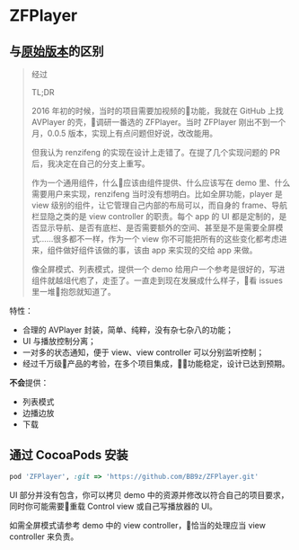 # ZFPlayer

## 与[原始版本](https://github.com/renzifeng/ZFPlayer)的区别

> 经过
>
> TL;DR
> 
> 2016 年初的时候，当时的项目需要加视频的功能，我就在 GitHub 上找 AVPlayer 的壳，调研一番选的 ZFPlayer。当时 ZFPlayer 刚出不到一个月，0.0.5 版本，实现上有点问题但好说，改改能用。
>
> 但我认为 renzifeng 的实现在设计上走错了。在提了几个实现问题的 PR 后，我决定在自己的分支上重写。
>
> 作为一个通用组件，什么应该由组件提供、什么应该写在 demo 里、什么需要用户来实现，renzifeng 当时没有想明白。比如全屏功能，player 是 view 级别的组件，让它管理自己内部的布局可以，而自身的 frame、导航栏显隐之类的是 view controller 的职责。每个 app 的 UI 都是定制的，是否显示导航、是否有底栏、是否需要额外的空间、甚至是不是需要全屏模式……很多都不一样，作为一个 view 你不可能把所有的这些变化都考虑进来，组件做好组件该做的事，该由 app 来实现的交给 app 来做。
>
> 像全屏模式、列表模式，提供一个 demo 给用户一个参考是很好的，写进组件就越俎代庖了，走歪了。一直走到现在发展成什么样子，看 issues 里一堆抱怨就知道了。

特性：

* 合理的 AVPlayer 封装，简单、纯粹，没有杂七杂八的功能；
* UI 与播放控制分离；
* 一对多的状态通知，便于 view、view controller 可以分别监听控制；
* 经过千万级产品的考验，在多个项目集成，功能稳定，设计已达到预期。

**不会**提供：

* 列表模式
* 边播边放
* 下载

## 通过 CocoaPods 安装

```ruby
pod 'ZFPlayer', :git => 'https://github.com/BB9z/ZFPlayer.git'
```

UI 部分并没有包含，你可以拷贝 demo 中的资源并修改以符合自己的项目要求，同时你可能需要重载 Control view 或自己写播放器的 UI。

如需全屏模式请参考 demo 中的 view controller，恰当的处理应当 view controller 来负责。
